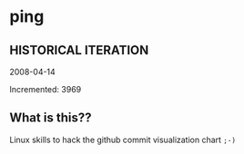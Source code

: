 # ping

## HISTORICAL ITERATION
2008-04-14

Incremented: 3969

## What is this?? 
Linux skills to hack the github commit visualization chart `;-)`

